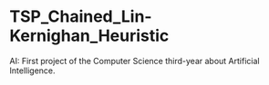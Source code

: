# TSP_Chained_Lin-Kernighan_Heuristic
AI: First project of the Computer Science third-year about Artificial Intelligence.
